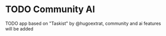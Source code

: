 <h1 >TODO Community AI</h1>

<p>TODO app based on "Taskist" by @hugoextrat, community and ai features will be added</p>

